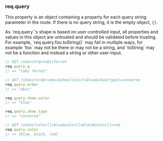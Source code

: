 <h3 id='req.query'>req.query</h3>

This property is an object containing a property for each query string parameter in the route.
If there is no query string, it is the empty object, `{}`.

<div class="doc-box doc-warn" markdown="1">
As `req.query`'s shape is based on user-controlled input, all properties and values in this object are untrusted and should be validated before trusting. For example, `req.query.foo.toString()` may fail in multiple ways, for example `foo` may not be there or may not be a string, and `toString` may not be a function and instead a string or other user-input.
</div>

```js
// GET /search?q=tobi+ferret
req.query.q
// => "tobi ferret"

// GET /shoes?order=desc&shoe[color]=blue&shoe[type]=converse
req.query.order
// => "desc"

req.query.shoe.color
// => "blue"

req.query.shoe.type
// => "converse"

// GET /shoes?color[]=blue&color[]=black&color[]=red
req.query.color
// => [blue, black, red]
```
